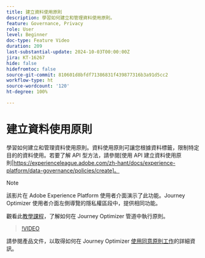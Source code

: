 ```yaml
---
title: 建立資料使用原則
description: 學習如何建立和管理資料使用原則。
feature: Governance, Privacy
role: User
level: Beginner
doc-type: Feature Video
duration: 209
last-substantial-update: 2024-10-03T00:00:00Z
jira: KT-16267
hide: false
hidefromtoc: false
source-git-commit: 810601d8bfdf71386831f439877316b3a91d5cc2
workflow-type: ht
source-wordcount: '120'
ht-degree: 100%

---
```



# 建立資料使用原則

學習如何建立和管理資料使用原則。資料使用原則可讓您根據資料標籤，限制特定目的的資料使用。若要了解 API 型方法，請參閱[使用 API 建立資料使用原則|https://experienceleague.adobe.com/zh-hant/docs/experience-platform/data-governance/policies/create]。

>[!NOTE]
>
>該影片在 Adobe Experience Platform 使用者介面演示了此功能。Journey Optimizer 使用者介面左側導覽的隱私權區段中，提供相同功能。
>
>觀看此[教學課程](/help/privacy/enforce-data-usage-policies-in-journey-optimizer-channels.md)，了解如何在 Journey Optimizer 管道中執行原則。

>[!VIDEO](https://video.tv.adobe.com/v/32977/?learn=on)

請參閱產品文件，以取得如何在 Journey Optimizer [使用同意原則工作](https://experienceleague.adobe.com/zh-hant/docs/journey-optimizer/using/privacy/consent/consent-restricted)的詳細資訊。

